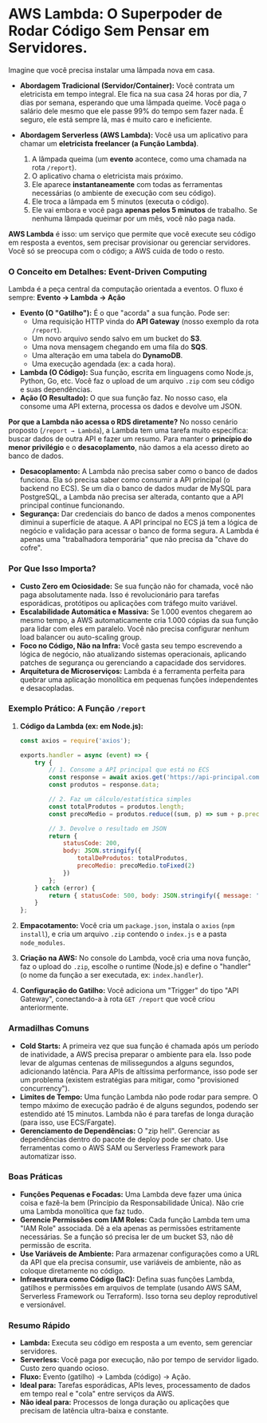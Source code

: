 # AWS Lambda: O Superpoder de Rodar Código Sem Pensar em Servidores.

Imagine que você precisa instalar uma lâmpada nova em casa.

- **Abordagem Tradicional (Servidor/Container):** Você contrata um eletricista em tempo integral. Ele fica na sua casa 24 horas por dia, 7 dias por semana, esperando que uma lâmpada queime. Você paga o salário dele mesmo que ele passe 99% do tempo sem fazer nada. É seguro, ele está sempre lá, mas é muito caro e ineficiente.

- **Abordagem Serverless (AWS Lambda):** Você usa um aplicativo para chamar um **eletricista freelancer (a Função Lambda)**.
  1.  A lâmpada queima (um **evento** acontece, como uma chamada na rota `/report`).
  2.  O aplicativo chama o eletricista mais próximo.
  3.  Ele aparece **instantaneamente** com todas as ferramentas necessárias (o ambiente de execução com seu código).
  4.  Ele troca a lâmpada em 5 minutos (executa o código).
  5.  Ele vai embora e você paga **apenas pelos 5 minutos** de trabalho. Se nenhuma lâmpada queimar por um mês, você não paga nada.

**AWS Lambda** é isso: um serviço que permite que você execute seu código em resposta a eventos, sem precisar provisionar ou gerenciar servidores. Você só se preocupa com o código; a AWS cuida de todo o resto.

### O Conceito em Detalhes: Event-Driven Computing

Lambda é a peça central da computação orientada a eventos. O fluxo é sempre:
**Evento → Lambda → Ação**

- **Evento (O "Gatilho"):** É o que "acorda" a sua função. Pode ser:
  - Uma requisição HTTP vinda do **API Gateway** (nosso exemplo da rota `/report`).
  - Um novo arquivo sendo salvo em um bucket do **S3**.
  - Uma nova mensagem chegando em uma fila do **SQS**.
  - Uma alteração em uma tabela do **DynamoDB**.
  - Uma execução agendada (ex: a cada hora).
- **Lambda (O Código):** Sua função, escrita em linguagens como Node.js, Python, Go, etc. Você faz o upload de um arquivo `.zip` com seu código e suas dependências.
- **Ação (O Resultado):** O que sua função faz. No nosso caso, ela consome uma API externa, processa os dados e devolve um JSON.

**Por que a Lambda não acessa o RDS diretamente?**
No nosso cenário proposto (`/report → Lambda`), a Lambda tem uma tarefa muito específica: buscar dados de outra API e fazer um resumo. Para manter o **princípio do menor privilégio** e o **desacoplamento**, não damos a ela acesso direto ao banco de dados.

- **Desacoplamento:** A Lambda não precisa saber como o banco de dados funciona. Ela só precisa saber como consumir a API principal (o backend no ECS). Se um dia o banco de dados mudar de MySQL para PostgreSQL, a Lambda não precisa ser alterada, contanto que a API principal continue funcionando.
- **Segurança:** Dar credenciais do banco de dados a menos componentes diminui a superfície de ataque. A API principal no ECS já tem a lógica de negócio e validação para acessar o banco de forma segura. A Lambda é apenas uma "trabalhadora temporária" que não precisa da "chave do cofre".

### Por Que Isso Importa?

- **Custo Zero em Ociosidade:** Se sua função não for chamada, você não paga absolutamente nada. Isso é revolucionário para tarefas esporádicas, protótipos ou aplicações com tráfego muito variável.
- **Escalabilidade Automática e Massiva:** Se 1.000 eventos chegarem ao mesmo tempo, a AWS automaticamente cria 1.000 cópias da sua função para lidar com eles em paralelo. Você não precisa configurar nenhum load balancer ou auto-scaling group.
- **Foco no Código, Não na Infra:** Você gasta seu tempo escrevendo a lógica de negócio, não atualizando sistemas operacionais, aplicando patches de segurança ou gerenciando a capacidade dos servidores.
- **Arquitetura de Microserviços:** Lambda é a ferramenta perfeita para quebrar uma aplicação monolítica em pequenas funções independentes e desacopladas.

### Exemplo Prático: A Função `/report`

1. **Código da Lambda (ex: em Node.js):**
    ```javascript
    const axios = require('axios');
    
    exports.handler = async (event) => {
        try {
            // 1. Consome a API principal que está no ECS
            const response = await axios.get('https://api-principal.com/produtos');
            const produtos = response.data;
    
            // 2. Faz um cálculo/estatística simples
            const totalProdutos = produtos.length;
            const precoMedio = produtos.reduce((sum, p) => sum + p.preco, 0) / totalProdutos;
    
            // 3. Devolve o resultado em JSON
            return {
                statusCode: 200,
                body: JSON.stringify({
                    totalDeProdutos: totalProdutos,
                    precoMedio: precoMedio.toFixed(2)
                })
            };
        } catch (error) {
            return { statusCode: 500, body: JSON.stringify({ message: 'Erro ao gerar relatório' }) };
        }
    };
    ```

2.  **Empacotamento:** Você cria um `package.json`, instala o `axios` (`npm install`), e cria um arquivo `.zip` contendo o `index.js` e a pasta `node_modules`.
3.  **Criação na AWS:** No console do Lambda, você cria uma nova função, faz o upload do `.zip`, escolhe o runtime (Node.js) e define o "handler" (o nome da função a ser executada, ex: `index.handler`).
4.  **Configuração do Gatilho:** Você adiciona um "Trigger" do tipo "API Gateway", conectando-a à rota `GET /report` que você criou anteriormente.

### Armadilhas Comuns

- **Cold Starts:** A primeira vez que sua função é chamada após um período de inatividade, a AWS precisa preparar o ambiente para ela. Isso pode levar de algumas centenas de milissegundos a alguns segundos, adicionando latência. Para APIs de altíssima performance, isso pode ser um problema (existem estratégias para mitigar, como "provisioned concurrency").
- **Limites de Tempo:** Uma função Lambda não pode rodar para sempre. O tempo máximo de execução padrão é de alguns segundos, podendo ser estendido até 15 minutos. Lambda não é para tarefas de longa duração (para isso, use ECS/Fargate).
- **Gerenciamento de Dependências:** O "zip hell". Gerenciar as dependências dentro do pacote de deploy pode ser chato. Use ferramentas como o AWS SAM ou Serverless Framework para automatizar isso.

### Boas Práticas

- **Funções Pequenas e Focadas:** Uma Lambda deve fazer uma única coisa e fazê-la bem (Princípio da Responsabilidade Única). Não crie uma Lambda monolítica que faz tudo.
- **Gerencie Permissões com IAM Roles:** Cada função Lambda tem uma "IAM Role" associada. Dê a ela apenas as permissões estritamente necessárias. Se a função só precisa ler de um bucket S3, não dê permissão de escrita.
- **Use Variáveis de Ambiente:** Para armazenar configurações como a URL da API que ela precisa consumir, use variáveis de ambiente, não as coloque diretamente no código.
- **Infraestrutura como Código (IaC):** Defina suas funções Lambda, gatilhos e permissões em arquivos de template (usando AWS SAM, Serverless Framework ou Terraform). Isso torna seu deploy reprodutível e versionável.

### Resumo Rápido

- **Lambda:** Executa seu código em resposta a um evento, sem gerenciar servidores.
- **Serverless:** Você paga por execução, não por tempo de servidor ligado. Custo zero quando ocioso.
- **Fluxo:** Evento (gatilho) → Lambda (código) → Ação.
- **Ideal para:** Tarefas esporádicas, APIs leves, processamento de dados em tempo real e "cola" entre serviços da AWS.
- **Não ideal para:** Processos de longa duração ou aplicações que precisam de latência ultra-baixa e constante.